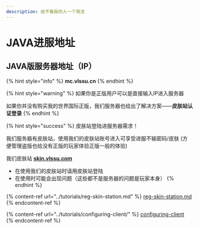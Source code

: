 ```yaml
---
description: 给不看版的人一个简洁
---
```


# JAVA进服地址

## JAVA版服务器地址（IP）

{% hint style="info" %}
**mc.vlssu.cn**
{% endhint %}

{% hint style="warning" %}
如果你是正版用户可以是直接输入IP进入服务器

如果你并没有购买我的世界国际正版，我们服务器也给出了解决方案——**皮肤站认证登录**
{% endhint %}

{% hint style="success" %}
皮肤站登陆进服务器需求！

我们服务器有皮肤站，使用我们的皮肤站账号进入可享受进服不输密码/皮肤 (方便管理盗版也给没有正版的玩家体验正版一般的体验)

我们皮肤站 [**skin.vlssu.com**](https://skin.vlssu.com)

* 在使用我们的皮肤站时请用皮肤站登陆
* 在使用时可能会出现问题（这些都不是服务器的问题是玩家本身）
{% endhint %}

{% content-ref url="../tutorials/reg-skin-station.md" %}
[reg-skin-station.md](../tutorials/reg-skin-station.md)
{% endcontent-ref %}

{% content-ref url="../tutorials/configuring-client/" %}
[configuring-client](../tutorials/configuring-client/)
{% endcontent-ref %}
